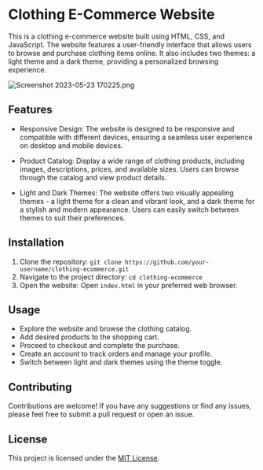 # Clothing E-Commerce Website

This is a clothing e-commerce website built using HTML, CSS, and JavaScript. The website features a user-friendly interface that allows users to browse and purchase clothing items online. It also includes two themes: a light theme and a dark theme, providing a personalized browsing experience.

![Screenshot 2023-05-23 170225.png](https://github.com/hassiebb/landingWebsite/blob/main/assets/img/Screenshot%202023-05-23%20170225.png)

## Features

- Responsive Design: The website is designed to be responsive and compatible with different devices, ensuring a seamless user experience on desktop and mobile devices.

- Product Catalog: Display a wide range of clothing products, including images, descriptions, prices, and available sizes. Users can browse through the catalog and view product details.

- Light and Dark Themes: The website offers two visually appealing themes - a light theme for a clean and vibrant look, and a dark theme for a stylish and modern appearance. Users can easily switch between themes to suit their preferences.

## Installation

1. Clone the repository: `git clone https://github.com/your-username/clothing-ecommerce.git`
2. Navigate to the project directory: `cd clothing-ecommerce`
3. Open the website: Open `index.html` in your preferred web browser.

## Usage

- Explore the website and browse the clothing catalog.
- Add desired products to the shopping cart.
- Proceed to checkout and complete the purchase.
- Create an account to track orders and manage your profile.
- Switch between light and dark themes using the theme toggle.

## Contributing

Contributions are welcome! If you have any suggestions or find any issues, please feel free to submit a pull request or open an issue.

## License

This project is licensed under the [MIT License](LICENSE).

